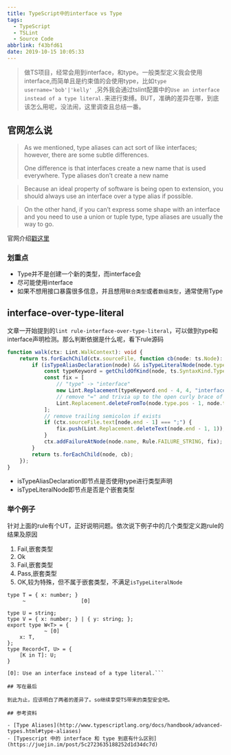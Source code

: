 ```yaml
---
title: TypeScript中的interface vs Type
tags:
  - TypeScript
  - TSLint
  - Source Code
abbrlink: f43bfd61
date: 2019-10-15 10:05:33
---
```

> 做TS项目，经常会用到interface，和type。一般类型定义我会使用interface,而简单且是约束值的会使用type，比如`type username='bob'|'kelly' `,另外我会通过tslint配置中的`Use an interface instead of a type literal.`来进行束缚。BUT，准确的差异在哪，到底该怎么用呢，没法闹，这里调查且总结一番。

## 官网怎么说

> As we mentioned, type aliases can act sort of like interfaces; however, there are some subtle differences.
> 
> One difference is that interfaces create a new name that is used everywhere. Type aliases don’t create a new name

> Because an ideal property of software is being open to extension, you should always use an interface over a type alias if possible.

> On the other hand, if you can’t express some shape with an interface and you need to use a union or tuple type, type aliases are usually the way to go.


官网介绍[戳这里](http://www.typescriptlang.org/docs/handbook/advanced-types.html#interfaces-vs-type-aliases)

### 划重点

- Type并不是创建一个新的类型，而interface会
- 尽可能使用interface
- 如果不想用接口暴露很多信息，并且想用`联合类型`或者`数组类型`，通常使用Type

## interface-over-type-literal

文章一开始提到的`lint rule-interface-over-type-literal`，可以做到type和interface声明检测。那么判断依据是什么呢，看下rule源码

```typescript
function walk(ctx: Lint.WalkContext): void {
    return ts.forEachChild(ctx.sourceFile, function cb(node: ts.Node): void {
        if (isTypeAliasDeclaration(node) && isTypeLiteralNode(node.type)) {
            const typeKeyword = getChildOfKind(node, ts.SyntaxKind.TypeKeyword, ctx.sourceFile)!;
            const fix = [
                // "type" -> "interface"
                new Lint.Replacement(typeKeyword.end - 4, 4, "interface"),
                // remove "=" and trivia up to the open curly brace of the type literal
                Lint.Replacement.deleteFromTo(node.type.pos - 1, node.type.members.pos - 1),
            ];
            // remove trailing semicolon if exists
            if (ctx.sourceFile.text[node.end - 1] === ";") {
                fix.push(Lint.Replacement.deleteText(node.end - 1, 1));
            }
            ctx.addFailureAtNode(node.name, Rule.FAILURE_STRING, fix);
        }
        return ts.forEachChild(node, cb);
    });
}

```

- isTypeAliasDeclaration即节点是否使用type进行类型声明
- isTypeLiteralNode即节点是否是个嵌套类型

### 举个例子

针对上面的rule有个UT，正好说明问题。依次说下例子中的几个类型定义跑rule的结果及原因

1. Fail,嵌套类型
2. Ok
3. Fail,嵌套类型
4. Pass,嵌套类型
5. OK,较为特殊，但不属于嵌套类型，不满足`isTypeLiteralNode`

```
type T = { x: number; }
     ~                  [0]

type U = string;
type V = { x: number; } | { y: string; };
export type W<T> = {
            ~ [0]
    x: T,
};
type Record<T, U> = {
 	[K in T]: U; 
}

[0]: Use an interface instead of a type literal.```

## 写在最后

到此为止，应该明白了两者的差异了。so继续享受TS带来的类型安全吧。

## 参考资料

- [Type Aliases](http://www.typescriptlang.org/docs/handbook/advanced-types.html#type-aliases)
- [Typescript 中的 interface 和 type 到底有什么区别](https://juejin.im/post/5c2723635188252d1d34dc7d)